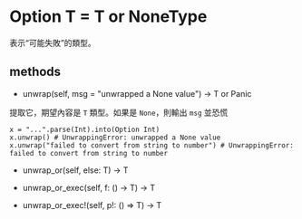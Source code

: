 # Option T = T or NoneType

表示“可能失敗”的類型。

## methods

* unwrap(self, msg = "unwrapped a None value") -> T or Panic

提取它，期望內容是 `T` 類型。如果是 `None`，則輸出 `msg` 並恐慌

```erg
x = "...".parse(Int).into(Option Int)
x.unwrap() # UnwrappingError: unwrapped a None value
x.unwrap("failed to convert from string to number") # UnwrappingError: failed to convert from string to number
```

* unwrap_or(self, else: T) -> T

* unwrap_or_exec(self, f: () -> T) -> T

* unwrap_or_exec!(self, p!: () => T) -> T
